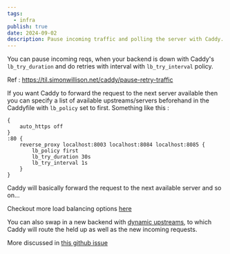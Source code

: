 ```yaml
---
tags:
  - infra
publish: true
date: 2024-09-02
description: Pause incoming traffic and polling the server with Caddy.
---
```


You can pause incoming reqs, when your backend is down with Caddy's `lb_try_duration` 
and do retries with interval with `lb_try_interval` policy. 

Ref : https://til.simonwillison.net/caddy/pause-retry-traffic


If you want Caddy to forward the request to the next server available then you can specify a list of available upstreams/servers beforehand in the Caddyfile with `lb_policy` set to first. Something like this : 

```Caddyfile title="Caddyfile"
{
    auto_https off
}
:80 {
    reverse_proxy localhost:8003 localhost:8084 localhost:8085 {
        lb_policy first
        lb_try_duration 30s
        lb_try_interval 1s
    }
}
```
Caddy will basically forward the request to the next available server and so on...

Checkout more load balancing options [here](https://caddyserver.com/docs/caddyfile/directives/reverse_proxy#syntax)

You can also swap in a new backend with [dynamic upstreams](https://caddyserver.com/docs/caddyfile/directives/reverse_proxy#dynamic-upstreams), to which Caddy will route the held up as well as the new incoming requests. 

More discussed in [this github issue](https://github.com/caddyserver/caddy/issues/4442)

